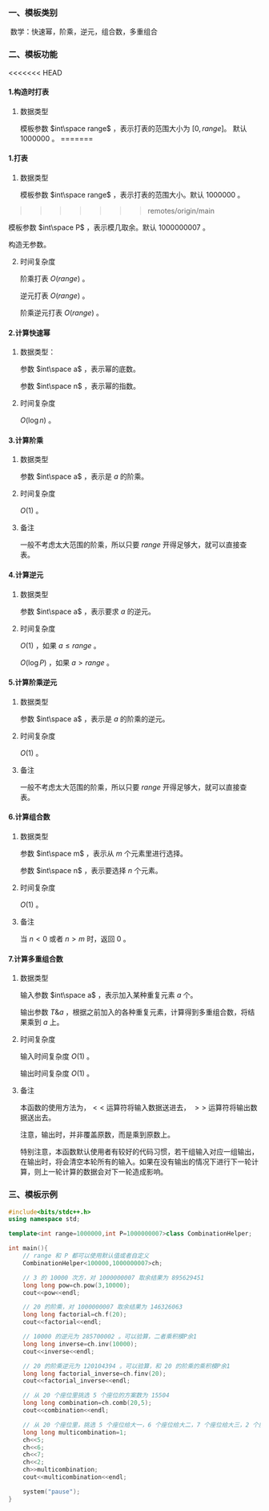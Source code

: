 ### 一、模板类别

​	数学：快速幂，阶乘，逆元，组合数，多重组合

### 二、模板功能

<<<<<<< HEAD
#### 1.构造时打表

1. 数据类型

   模板参数 $int\space range$ ，表示打表的范围大小为 $[0,range]$。 默认 $1000000$ 。
=======
#### 1.打表

1. 数据类型

   模板参数 $int\space range$ ，表示打表的范围大小。默认 $1000000$ 。
>>>>>>> remotes/origin/main

   模板参数 $int\space P$ ，表示模几取余。默认 $1000000007$ 。

   构造无参数。

2. 时间复杂度

   阶乘打表 $O(range)$ 。

   逆元打表 $O(range)$ 。

   阶乘逆元打表 $O(range)$ 。

#### 2.计算快速幂

1. 数据类型：

   参数 $int\space a$ ，表示幂的底数。

   参数 $int\space n$ ，表示幂的指数。

2. 时间复杂度

   $O(\log n)$ 。

#### 3.计算阶乘

1. 数据类型

   参数  $int\space a$ ，表示是 $a$ 的阶乘。

2. 时间复杂度

   $O(1)$ 。

3. 备注

   一般不考虑太大范围的阶乘，所以只要 $range$ 开得足够大，就可以直接查表。

#### 4.计算逆元

 1. 数据类型

    参数  $int\space a$ ，表示要求 $a$ 的逆元。

 2. 时间复杂度

    $O(1)$ ，如果 $a\le range$ 。

    $O(\log P)$ ，如果 $a\gt range$ 。

#### 5.计算阶乘逆元

1. 数据类型

   参数  $int\space a$ ，表示是 $a$ 的阶乘的逆元。

2. 时间复杂度

   $O(1)$ 。

3. 备注

   一般不考虑太大范围的阶乘，所以只要 $range$ 开得足够大，就可以直接查表。

#### 6.计算组合数

1. 数据类型

   参数 $int\space m$ ，表示从 $m$ 个元素里进行选择。

   参数 $int\space n$ ，表示要选择 $n$ 个元素。

2. 时间复杂度

   $O(1)$ 。

3. 备注

   当 $n\lt 0$ 或者 $n\gt m$ 时，返回 $0$ 。

#### 7.计算多重组合数

1. 数据类型

   输入参数 $int\space a$ ，表示加入某种重复元素 $a$ 个。

   输出参数 $T\&a$ ，根据之前加入的各种重复元素，计算得到多重组合数，将结果乘到 $a$ 上。

2. 时间复杂度

   输入时间复杂度 $O(1)$ 。

   输出时间复杂度 $O(1)$ 。

3. 备注

   本函数的使用方法为，$<<$ 运算符将输入数据送进去， $>>$ 运算符将输出数据送出去。

   注意，输出时，并非覆盖原数，而是乘到原数上。
   
   特别注意，本函数默认使用者有较好的代码习惯，若干组输入对应一组输出，在输出时，将会清空本轮所有的输入。如果在没有输出的情况下进行下一轮计算，则上一轮计算的数据会对下一轮造成影响。

### 三、模板示例

```c++
#include<bits/stdc++.h>
using namespace std;

template<int range=1000000,int P=1000000007>class CombinationHelper;

int main(){
    // range 和 P 都可以使用默认值或者自定义
    CombinationHelper<100000,1000000007>ch;

    // 3 的 10000 次方，对 1000000007 取余结果为 895629451
    long long pow=ch.pow(3,10000);
    cout<<pow<<endl;

    // 20 的阶乘，对 1000000007 取余结果为 146326063
    long long factorial=ch.f(20);
    cout<<factorial<<endl;

    // 10000 的逆元为 285700002 。可以验算，二者乘积模P余1
    long long inverse=ch.inv(10000);
    cout<<inverse<<endl;

    // 20 的阶乘逆元为 120104394 。可以验算，和 20 的阶乘的乘积模P余1
    long long factorial_inverse=ch.finv(20);
    cout<<factorial_inverse<<endl;

    // 从 20 个座位里挑选 5 个座位的方案数为 15504
    long long combination=ch.comb(20,5);
    cout<<combination<<endl;

    // 从 20 个座位里，挑选 5 个座位给大一，6 个座位给大二，7 个座位给大三，2 个座位给大四的方案数对 1000000007 取余结果为 793510706
    long long multicombination=1;
    ch<<5;
    ch<<6;
    ch<<7;
    ch<<2;
    ch>>multicombination;
    cout<<multicombination<<endl;

    system("pause");
}
```

